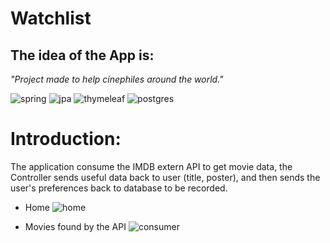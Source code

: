 # Watchlist

## The idea of the App is:
_"Project made to help cinephiles around the world."_

![spring](https://img.shields.io/badge/Spring-6DB33F?logo=spring&logoColor=white)
![jpa](https://img.shields.io/badge/Made%20with-JPA-brightgreen)
![thymeleaf](https://img.shields.io/badge/-Thymeleaf-brightgreen)
![postgres](https://img.shields.io/badge/PostgreSQL-316192?logo=postgresql&logoColor=white)

 # Introduction:
 
The application consume the IMDB extern API to get movie data, the Controller sends useful data back to user (title, poster), and then sends the user's preferences back to database to be recorded.

* Home
![home](https://github.com/andarino/watchlist-SQL/blob/main/img/home.png)

* Movies found by the API
![consumer](https://github.com/andarino/watchlist-SQL/blob/main/img/pesquisa.png)
